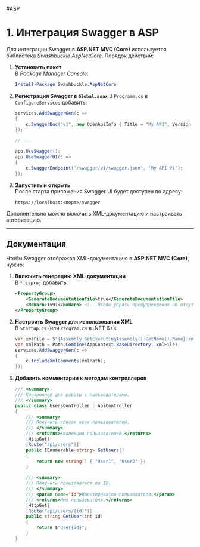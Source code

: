 #ASP
# 1. Интеграция Swagger в ASP

Для интеграции Swagger в **ASP.NET MVC (Core)** используется библиотека _Swashbuckle.AspNetCore_. Порядок действий:

1. **Установить пакет**  
    В _Package Manager Console_:
    ```powershell
    Install-Package Swashbuckle.AspNetCore
    ```
    
2. **Регистрация Swagger в `Global.asax`**
	В `Programm.cs` в `ConfigureServices` добавить:
    ```csharp
    services.AddSwaggerGen(c =>
    {
        c.SwaggerDoc("v1", new OpenApiInfo { Title = "My API", Version = "v1" });
    });
    
	// ...
	
    app.UseSwagger();
    app.UseSwaggerUI(c =>
    {
        c.SwaggerEndpoint("/swagger/v1/swagger.json", "My API V1");
    });
    ```
    
3. **Запустить и открыть**  
    После старта приложения Swagger UI будет доступен по адресу:
    ```
    https://localhost:<порт>/swagger
    ```

Дополнительно можно включить XML-документацию и настраивать авторизацию.

---
## Документация

Чтобы Swagger отображал XML-документацию в **ASP.NET MVC (Core)**, нужно:

1. **Включить генерацию XML-документации**  
    В `*.csproj` добавить:
    ```xml
    <PropertyGroup>
        <GenerateDocumentationFile>true</GenerateDocumentationFile>
        <NoWarn>1591</NoWarn> <!-- Чтобы убрать предупреждения об отсутствии комментариев -->
    </PropertyGroup>
    ```
    
2. **Настроить Swagger для использования XML**  
    В `Startup.cs` (или `Program.cs` в .NET 6+):
    ```csharp
    var xmlFile = $"{Assembly.GetExecutingAssembly().GetName().Name}.xml";
    var xmlPath = Path.Combine(AppContext.BaseDirectory, xmlFile);
    services.AddSwaggerGen(c =>
    {
        c.IncludeXmlComments(xmlPath);
    });
    ```
    
3. **Добавить комментарии к методам контроллеров**
    ```csharp
	/// <summary>
	/// Контроллер для работы с пользователями.
	/// </summary>
	public class UsersController : ApiController
	{
	    /// <summary>
	    /// Получить список всех пользователей.
	    /// </summary>
	    /// <returns>Коллекция пользователей.</returns>
	    [HttpGet]
	    [Route("api/users")]
	    public IEnumerable<string> GetUsers()
	    {
	        return new string[] { "User1", "User2" };
	    }
	
	    /// <summary>
	    /// Получить пользователя по ID.
	    /// </summary>
	    /// <param name="id">Идентификатор пользователя.</param>
	    /// <returns>Имя пользователя.</returns>
	    [HttpGet]
	    [Route("api/users/{id}")]
	    public string GetUser(int id)
	    {
	        return $"User{id}";
	    }
	}
    ```
